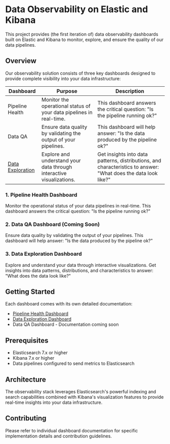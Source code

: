 # Data Observability on Elastic and Kibana

This project provides (the first iteration of) data observability dashboards built on Elastic and Kibana to monitor, explore, and ensure the quality of our data pipelines.

## Overview

Our observability solution consists of three key dashboards designed to provide complete visibility into your data infrastructure:

| Dashboard        | Purpose                                                              | Description                                                                                                    |
| ---------------- | -------------------------------------------------------------------- | -------------------------------------------------------------------------------------------------------------- |
| Pipeline Health  | Monitor the operational status of your data pipelines in real-time.  | This dashboard answers the critical question: "Is the pipeline running ok?"                                    |
| Data QA          | Ensure data quality by validating the output of your pipelines.      | This dashboard will help answer: "Is the data produced by the pipeline ok?"                                    |
| [Data Exploration](https://bilby.kb.asia-southeast1.gcp.elastic-cloud.com/s/official-china/app/dashboards#/view/8288744a-964d-46c0-af9e-749ddea5ff51?_g=(filters:!(),refreshInterval:(pause:!t,value:60000),time:(from:now-4w,to:now))) | Explore and understand your data through interactive visualizations. | Get insights into data patterns, distributions, and characteristics to answer: "What does the data look like?" |

### 1. Pipeline Health Dashboard

Monitor the operational status of your data pipelines in real-time. This dashboard answers the critical question: "Is the pipeline running ok?"

### 2. Data QA Dashboard (Coming Soon)

Ensure data quality by validating the output of your pipelines. This dashboard will help answer: "Is the data produced by the pipeline ok?"

### 3. Data Exploration Dashboard

Explore and understand your data through interactive visualizations. Get insights into data patterns, distributions, and characteristics to answer: "What does the data look like?"

## Getting Started

Each dashboard comes with its own detailed documentation:

- [Pipeline Health Dashboard](./dashboards/pipeline-health/README.md)
- [Data Exploration Dashboard](./dashboards/data-exploration/README.md)
- Data QA Dashboard - Documentation coming soon

## Prerequisites

- Elasticsearch 7.x or higher
- Kibana 7.x or higher
- Data pipelines configured to send metrics to Elasticsearch

## Architecture

The observability stack leverages Elasticsearch's powerful indexing and search capabilities combined with Kibana's visualization features to provide real-time insights into your data infrastructure.

## Contributing

Please refer to individual dashboard documentation for specific implementation details and contribution guidelines.
